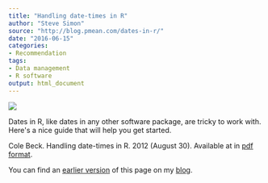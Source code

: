 ```yaml
---
title: "Handling date-times in R"
author: "Steve Simon"
source: "http://blog.pmean.com/dates-in-r/"
date: "2016-06-15"
categories:
- Recommendation
tags:
- Data management
- R software
output: html_document
---
```


![](http://www.pmean.com/new-images/16/dates-in-r01.png)

<div class="notes">

Dates in R, like dates in any other software package, are tricky to work with. Here's a nice guide that will help you get started.

Cole Beck. Handling date-times in R. 2012 (August 30). Available at in [pdf format][beck1].

You can find an [earlier version][sim1] of this page on my [blog][sim2].

[sim1]: http://blog.pmean.com/dates-in-r/
[sim2]: http://blog.pmean.com

[beck1]: http://biostat.mc.vanderbilt.edu/wiki/pub/Main/ColeBeck/datestimes.pdf

